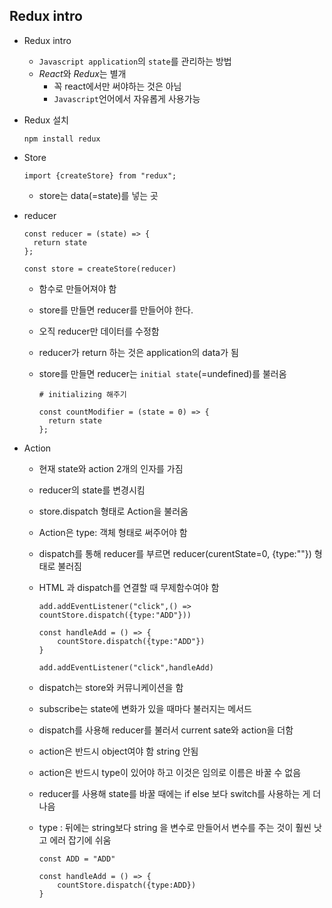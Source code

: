 ## Redux intro

+ Redux intro

  + `Javascript application`의 `state`를 관리하는 방법
  + *React*와 *Redux*는 별개
    + 꼭 react에서만 써야하는 것은 아님
    + `Javascript`언어에서 자유롭게 사용가능

+ Redux 설치

  ```
  npm install redux
  ```

+ Store

  ```
  import {createStore} from "redux";
  ```

  + store는 data(=state)를 넣는 곳

+ reducer

  ```
  const reducer = (state) => {
  	return state
  };
  
  const store = createStore(reducer)
  ```

  + 함수로 만들어져야 함

  + store를 만들면 reducer를 만들어야 한다.

  + 오직 reducer만 데이터를 수정함

  + reducer가 return 하는 것은 application의 data가 됨

  + store를 만들면 reducer는 `initial state`(=undefined)를 불러옴

    ```
    # initializing 해주기
    
    const countModifier = (state = 0) => {
      return state
    };
    ```

+ Action

  + 현재 state와 action 2개의 인자를 가짐

  + reducer의 state를 변경시킴

  + store.dispatch 형태로 Action을 불러옴

  + Action은 type: 객체 형태로 써주어야 함

  + dispatch를 통해 reducer를 부르면 reducer(curentState=0, {type:""}) 형태로 불러짐

  + HTML 과 dispatch를 연결할 때 무제함수여야 함
  
    ```
    add.addEventListener("click",() => countStore.dispatch({type:"ADD"}))
    ```
  
    ```
    const handleAdd = () => {
    	countStore.dispatch({type:"ADD"})
    }
    
    add.addEventListener("click",handleAdd)
    ```

  + dispatch는 store와 커뮤니케이션을 함

  + subscribe는 state에 변화가 있을 때마다 불러지는 메서드

  + dispatch를 사용해 reducer를 불러서 current sate와 action을 더함

  + action은 반드시 object여야 함 string 안됨

  + action은 반드시 type이 있어야 하고 이것은 임의로 이름은 바꿀 수 없음

  + reducer를 사용해 state를 바꿀 때에는 if else 보다 switch를 사용하는 게 더 나음

  + type : 뒤에는 string보다 string 을 변수로 만들어서 변수를 주는 것이 훨씬 낫고 에러 잡기에 쉬움
  
    ```
    const ADD = "ADD"
    
    const handleAdd = () => {
    	countStore.dispatch({type:ADD})
    }
    ```
  
    
